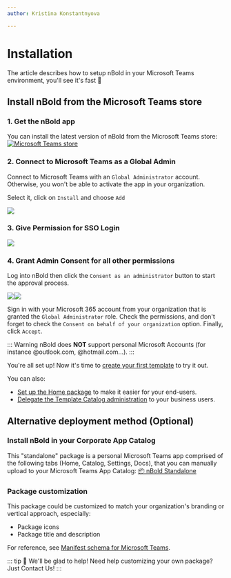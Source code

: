 ```yaml
---
author: Kristina Konstantnyova

---
```

# Installation

The article describes how to setup nBold in your Microsoft Teams environment, you'll see it's fast 🚀

## Install nBold from the Microsoft Teams store

### 1. Get the nBold app

You can install the latest version of nBold from the Microsoft Teams store:  
[![Microsoft Teams store](https://img.shields.io/badge/Microsoft_Teams-nBold-253BFE?logo=microsoft-teams&logoColor=white&style=flat)](https://teams.microsoft.com/l/app/589748de-ec98-4616-9063-e91c629bd1a4)

### 2. Connect to Microsoft Teams as a Global Admin

Connect to Microsoft Teams with an `Global Administrator` account. Otherwise, you won't be able to activate the app in your organization.

Select it, click on `Install` and choose `Add`

![](/media/screenshot-2022-02-13-at-11-44-50.png)

### 3. Give Permission for SSO Login

![](/media/screenshot-2022-02-13-at-11-48-38.png)

### 4. Grant Admin Consent for all other permissions

Log into nBold then click the `Consent as an administrator` button to start the approval process.

![](/media/permission-1.png)![](/media/permission-2.png)

Sign in with your Microsoft 365 account from your organization that is granted the `Global Administrator` role. Check the permissions, and don't forget to check the `Consent on behalf of your organization` option. Finally, click `Accept`.

::: Warning nBold does **NOT** support personal Microsoft Accounts (for instance @outlook.com, @hotmail.com...). :::

You're all set up! Now it's time to [create your first template](/collaboration-templates/create-a-new-collaboration-template) to try it out.

You can also:

* [Set up the Home package](/quickstart/setup-the-home-page) to make it easier for your end-users.
* [Delegate the Template Catalog administration](/administrator-guide/delegate-template-catalog-administration) to your business users.

## Alternative deployment method (Optional)

### Install nBold in your Corporate App Catalog

This "standalone" package is a personal Microsoft Teams app comprised of the following tabs (Home, Catalog, Settings, Docs), that you can manually upload to your Microsoft Teams App Catalog:
[📦 nBold Standalone](https://assets.nbold.io/packages/io.nbold.standalone.prd.zip)

### Package customization

This package could be customized to match your organization's branding or vertical approach, especially:

* Package icons
* Package title and description

For reference, see [Manifest schema for Microsoft Teams](https://docs.microsoft.com/en-us/microsoftteams/platform/resources/schema/manifest-schema).

::: tip 👋 We'll be glad to help! Need help customizing your own package? Just <a onclick="Intercom('showNewMessage');">Contact Us!</a> :::